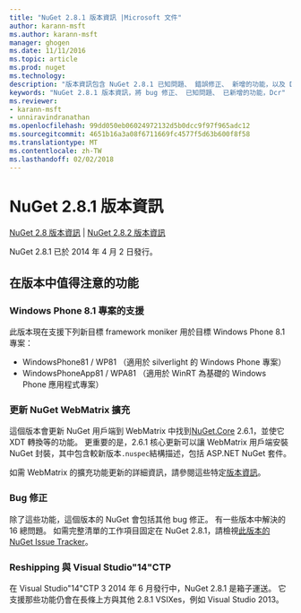 ```yaml
---
title: "NuGet 2.8.1 版本資訊 |Microsoft 文件"
author: karann-msft
ms.author: karann-msft
manager: ghogen
ms.date: 11/11/2016
ms.topic: article
ms.prod: nuget
ms.technology: 
description: "版本資訊包含 NuGet 2.8.1 已知問題、 錯誤修正、 新增的功能，以及 Dcr。"
keywords: "NuGet 2.8.1 版本資訊，將 bug 修正、 已知問題、 已新增的功能，Dcr"
ms.reviewer:
- karann-msft
- unniravindranathan
ms.openlocfilehash: 99dd050eb06024972132d5b0dcc9f97f965adc12
ms.sourcegitcommit: 4651b16a3a08f6711669fc4577f5d63b600f8f58
ms.translationtype: MT
ms.contentlocale: zh-TW
ms.lasthandoff: 02/02/2018
---
```

# <a name="nuget-281-release-notes"></a>NuGet 2.8.1 版本資訊

[NuGet 2.8 版本資訊](../release-notes/nuget-2.8.md) | [NuGet 2.8.2 版本資訊](../release-notes/nuget-2.8.2.md)

NuGet 2.8.1 已於 2014 年 4 月 2 日發行。

## <a name="notable-features-in-the-release"></a>在版本中值得注意的功能

### <a name="support-for-windows-phone-81-projects"></a>Windows Phone 8.1 專案的支援
此版本現在支援下列新目標 framework moniker 用於目標 Windows Phone 8.1 專案：

* WindowsPhone81 / WP81 （適用於 silverlight 的 Windows Phone 專案）
* WindowsPhoneApp81 / WPA81 （適用於 WinRT 為基礎的 Windows Phone 應用程式專案）

### <a name="update-of-the-nuget-webmatrix-extension"></a>更新 NuGet WebMatrix 擴充
這個版本會更新 NuGet 用戶端到 WebMatrix 中找到[NuGet.Core](https://www.nuget.org/packages/Nuget.Core/2.6.1) 2.6.1，並使它 XDT 轉換等的功能。 更重要的是，2.6.1 核心更新可以讓 WebMatrix 用戶端安裝 NuGet 封裝，其中包含較新版本`.nuspec`結構描述，包括 ASP.NET NuGet 套件。

如需 WebMatrix 的擴充功能更新的詳細資訊，請參閱這些特定[版本資訊](../release-notes/nuget-2.6.1-for-WebMatrix.md)。

### <a name="bug-fixes"></a>Bug 修正
除了這些功能，這個版本的 NuGet 會包括其他 bug 修正。 有一些版本中解決的 16 總問題。 如需完整清單的工作項目固定在 NuGet 2.8.1，請檢視[此版本的 NuGet Issue Tracker](https://nuget.codeplex.com/workitem/list/advanced?keyword=&status=All&type=All&priority=All&release=NuGet%202.8.1&assignedTo=All&component=All&sortField=LastUpdatedDate&sortDirection=Descending&page=0&reasonClosed=All)。

### <a name="reshipping-with-visual-studio-14-ctp"></a>Reshipping 與 Visual Studio"14"CTP
在 Visual Studio"14"CTP 3 2014 年 6 月發行中，NuGet 2.8.1 是箱子運送。 它支援那些功能仍會在長條上方與其他 2.8.1 VSIXes，例如 Visual Studio 2013。
